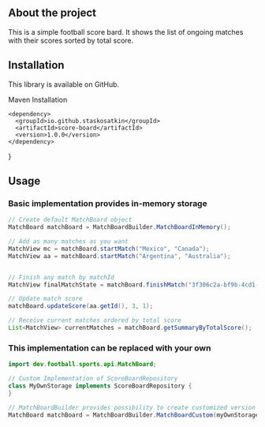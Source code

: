 ## About the project

This is a simple football score bard. It shows the list of ongoing matches with their scores sorted by total score.

## Installation

This library is available on GitHub.

Maven Installation
```maven
<dependency>
  <groupId>io.github.staskosatkin</groupId>
  <artifactId>score-board</artifactId>
  <version>1.0.0</version>
</dependency>
```
}

## Usage

### Basic implementation provides in-memory storage

```java
// Create default MatchBoard object
MatchBoard matchBoard = MatchBoardBuilder.MatchBoardInMemory();

// Add as many matches as you want
MatchView mc = matchBoard.startMatch("Mexico", "Canada");
MatchView aa = matchBoard.startMatch("Argentina", "Australia");


// Finish any match by matchId
MatchView finalMatchState = matchBoard.finishMatch("3f306c2a-bf9b-4cd1-bfe5-9f38778f2544");

// Update match score
matchBoard.updateScore(aa.getId(), 3, 1);

// Receive current matches ordered by total score
List<MatchView> currentMatches = matchBoard.getSummaryByTotalScore();
```

### This implementation can be replaced with your own

```java
import dev.football.sports.api.MatchBoard;

// Custom Implementation of ScoreBoardRepository
class MyOwnStorage implements ScoreBoardRepository {
}

// MatchBoardBuilder provides possibility to create customized version of the service
MatchBoard matchBoard = MatchBoardBuilder.MatchBoardCustom(myOwnStorageObject);
```